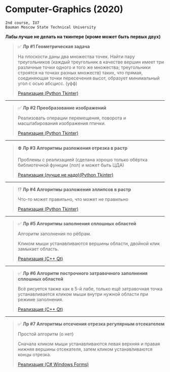 # Computer-Graphics (2020)

```
2nd course, IU7
Bauman Moscow State Technical University
```

**Лабы лучше не делать на ткинтере (кроме может быть первых двух)**

> :white_check_mark: **Лр #1 Геометрическая задача**
>
> На плоскости даны два множества точек. Найти пару треугольников (каждый треугольник в качестве вершин имеет три различные точки одного 
> и того же множества; треугольники строятся на точках разных множеств) таких, что прямая, соединяющая точки пересечения высот, образует 
> минимальный угол с осью абсцисс.  (уфф) 
> 
> [Реализация (Python Tkinter)](https://github.com/shlyapik228/bmstu_cg/tree/master/Lab_01)
___

> :white_check_mark: **Лр #2 Преобразование изображений**
>
> Реализовать операции перемещения, поворота и масштабирования изображения птички.
>
> [Реализация (Python Tkinter)](https://github.com/shlyapik228/bmstu_cg/tree/master/Lab_02)
___

> :no_entry: **Лр #3 Алгоритмы разложения отрезка в растр**
>
> Проблемы с реализацией (сделана хорошо только обёртка библиотечной функции (лол) и может быть ЦДА)
>
> [Реализация (лучше не надо)(Python Tkinter)](https://github.com/shlyapik228/bmstu_cg/tree/master/Lab_03)
___

> :interrobang: **Лр #4 Алгоритмы разложения эллипсов в растр**
>
> Что-то может правильно, что может не правильно
>
> [Реализация (Python Tkinter)](https://github.com/shlyapik228/bmstu_cg/tree/master/Lab_04)
___

> :white_check_mark: **Лр #5 Алгоритмы заполнения сплошных областей**
>
> Алгоритм заполнения по рёбрам.
>
> Кликом мыши устанавливаются вершины области, двойной клик замыкает область.
>
> [Реализация (C++ Qt)](https://github.com/shlyapik228/bmstu_cg/tree/master/lab_05)
___

> :white_check_mark: **Лр #6 Алгоритм построчного затравочного заполнения сплошных областей**
>
> Всё рисуется также как в 5-й лабе, только ещё затравочная точка устанавливается кликом мыши внутри нужной области 
> при режиме заполнения.
>
> [Реализация (C++ Qt)](https://github.com/shlyapik228/bmstu_cg/tree/master/lab_06)
___

> :white_check_mark: **Лр #7 Алгоритмы отсечения отрезка регулярным отсекателем**
>
> Простой алгоритм (о нет)
>
> Сначала кликом мыши устанавливаются левая верхняя и правая нижняя вершины отсекателя, затем кликом устанавливаются концы отрезка. 
>
> [Реализация (C# Windows Forms)](https://github.com/shlyapik228/bmstu_cg/tree/master/lab_07)
